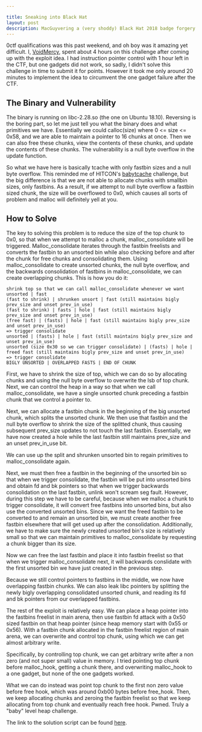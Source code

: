 ```yaml
---

title: Sneaking into Black Hat
layout: post
description: MacGuyvering a (very shoddy) Black Hat 2018 badge forgery
---
```


0ctf qualifications was this past weekend, and oh boy was it amazing yet difficult. I, [VoidMercy](https://twitter.com/_VoidMercy), spent about 4 hours on this challenge after coming up with the exploit idea. I had instruction pointer control with 1 hour left in the CTF, but one gadgets did not work, so sadly, I didn't solve this challenge in time to submit it for points. However it took me only around 20 minutes to implement the idea to circumvent the one gadget failure after the CTF.

## The Binary and Vulnerability

The binary is running on libc-2.28.so (the one on Ubuntu 18.10). Reversing is the boring part, so let me just tell you what the binary does and what primitives we have. Essentially we could calloc(size) where 0 <= size <= 0x58, and we are able to maintain a pointer to 16 chunks at once. Then we can also free these chunks, view the contents of these chunks, and update the contents of these chunks. The vulnerability is a null byte overflow in the update function.

So what we have here is basically tcache with only fastbin sizes and a null byte overflow. This reminded me of HITCON's [babytcache](https://ctftime.org/task/68810) challenge, but the big difference is that we are not able to allocate chunks with smallbin sizes, only fastbins. As a result, if we attempt to null byte overflow a fastbin sized chunk, the size will be overflowed to 0x0, which causes all sorts of problem and malloc will definitely yell at you.

## How to Solve

The key to solving this problem is to reduce the size of the top chunk to 0x0, so that when we attempt to malloc a chunk, malloc_consolidate will be triggered. Malloc_consolidate iterates through the fastbin freelists and converts the fastbin to an unsorted bin while also checking before and after the chunk for free chunks and consolidating them. Using malloc_consolidate to create unsorted chunks, the null byte overflow, and the backwards consolidation of fastbins in malloc_consolidate, we can create overlapping chunks. This is how you do it:

```
shrink top so that we can call malloc_consolidate whenever we want
unsorted | fast
(fast to shrink) | shrunken unsort | fast (still maintains bigly prev_size and unset prev_in_use)
(fast to shrink) | fasts | hole | fast (still maintains bigly prev_size and unset prev_in_use)
(free fast) | (fasts) | hole | fast (still maintains bigly prev_size and unset prev_in_use)
=> trigger consolidate
unsorted | (fasts) | hole | fast (still maintains bigly prev_size and unset prev_in_use)
unsorted (size 0x30 so we can trigger consolidate) | (fasts) | hole | freed fast (still maintains bigly prev_size and unset prev_in_use)
=> trigger consolidate
BIGLY UNSORTED | OVERLAPPED FASTS | END OF CHUNK
```

First, we have to shrink the size of top, which we can do so by allocating chunks and using the null byte overflow to overwrite the lsb of top chunk. Next, we can control the heap in a way so that when we call malloc_consolidate, we have a single unsorted chunk preceding a fastbin chunk that we control a pointer to.

Next, we can allocate a fastbin chunk in the beginning of the big unsorted chunk, which splits the unsorted chunk. We then use that fastbin and the null byte overflow to shrink the size of the splitted chunk, thus causing subsequent prev_size updates to not touch the last fastbin. Essentially, we have now created a hole while the last fastbin still maintains prev_size and an unset prev_in_use bit.

We can use up the split and shrunken unsorted bin to regain primitives to malloc_consolidate again.

Next, we must then free a fastbin in the beginning of the unsorted bin so that when we trigger consolidate, the fastbin will be put into unsorted bins and obtain fd and bk pointers so that when we trigger backwards consolidation on the last fastbin, unlink won't scream seg fault. However, during this step we have to be careful, because when we malloc a chunk to trigger consolidate, it will convert free fastbins into unsorted bins, but also use the converted unsorted bins. Since we want the freed fastbin to be converted to and remain an unsorted bin, we must create another free fastbin elsewhere that will get used up after the consolidation. Additionally, we have to make sure the newly created unsorted bin's size is relatively small so that we can maintain primitives to malloc_consolidate by requesting a chunk bigger than its size.

Now we can free the last fastbin and place it into fastbin freelist so that when we trigger malloc_consolidate next, it will backwards conslidate with the first unsorted bin we have just created in the previous step.

Because we still control pointers to fastbins in the middle, we now have overlapping fastbin chunks. We can also leak libc pointers by splitting the newly bigly overlapping consolidated unsorted chunk, and reading its fd and bk pointers from our overlapped fastbins.

The rest of the exploit is relatively easy. We can place a heap pointer into the fastbins freelist in main arena, then use fastbin fd attack with a 0x50 sized fastbin on that heap pointer (since heap memory start with 0x55 or 0x56). With a fastbin chunk allocated in the fastbin freelist region of main arena, we can overwrite and control top chunk, using which we can get almost arbitrary write.

Specifically, by controlling top chunk, we can get arbitrary write after a non zero (and not super small) value in memory. I tried pointing top chunk before malloc_hook, getting a chunk there, and overwriting malloc_hook to a one gadget, but none of the one gadgets worked.

What we can do instead was point top chunk to the first non zero value before free hook, which was around 0xb00 bytes before free_hook. Then, we keep allocating chunks and zeroing the fastbin freelist so that we keep allocating from top chunk and eventually reach free hook. Pwned. Truly a "baby" level heap challenge.

The link to the solution script can be found [here](https://github.com/perfectblue/ctf-writeups/blob/master/0ctf-Quals-2019/Baby%20Heap%202019/solve.py).
